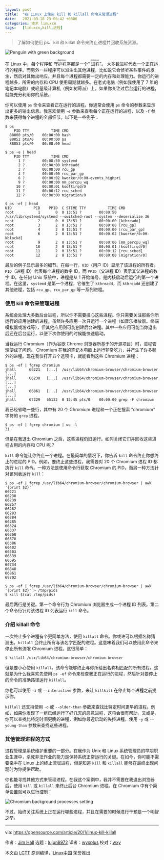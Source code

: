 ```yaml
---
layout: post
title:	"在 Linux 上使用 kill 和 killall 命令来管理进程"
date:	2021-03-18 23:06:42 +0800 
categories:	技术 linuxcn 
tags:	[linuxcn,kill,进程]
---
```




> 
> 了解如何使用 ps、kill 和 killall 命令来终止进程并回收系统资源。
> 
> 
> 


![](/Asserts/Images//attachment/album/202103/18/230625q6g65gz6ugdk8ygr.jpg "Penguin with green background")


在 Linux 中，每个程序和<ruby> 守护程序 <rt>  daemon </rt></ruby>都是一个“<ruby> 进程 <rt>  process </rt></ruby>”。 大多数进程代表一个正在运行的程序。而另外一些程序可以派生出其他进程，比如说它会侦听某些事件的发生，然后对其做出响应。并且每个进程都需要一定的内存和处理能力。你运行的进程越多，所需的内存和 CPU 使用周期就越多。在老式电脑（例如我使用了 7 年的笔记本电脑）或轻量级计算机（例如树莓派）上，如果你关注过后台运行的进程，就能充分利用你的系统。


你可以使用 `ps` 命令来查看正在运行的进程。你通常会使用 `ps` 命令的参数来显示出更多的输出信息。我喜欢使用 `-e` 参数来查看每个正在运行的进程，以及 `-f` 参数来获得每个进程的全部细节。以下是一些例子：



```
$ ps
    PID TTY          TIME CMD
  88000 pts/0    00:00:00 bash
  88052 pts/0    00:00:00 ps
  88053 pts/0    00:00:00 head

```


```
$ ps -e | head
    PID TTY          TIME CMD
      1 ?        00:00:50 systemd
      2 ?        00:00:00 kthreadd
      3 ?        00:00:00 rcu_gp
      4 ?        00:00:00 rcu_par_gp
      6 ?        00:00:02 kworker/0:0H-events_highpri
      9 ?        00:00:00 mm_percpu_wq
     10 ?        00:00:01 ksoftirqd/0
     11 ?        00:00:12 rcu_sched
     12 ?        00:00:00 migration/0

```


```
$ ps -ef | head
UID          PID    PPID  C STIME TTY          TIME CMD
root           1       0  0 13:51 ?        00:00:50 /usr/lib/systemd/systemd --switched-root --system --deserialize 36
root           2       0  0 13:51 ?        00:00:00 [kthreadd]
root           3       2  0 13:51 ?        00:00:00 [rcu_gp]
root           4       2  0 13:51 ?        00:00:00 [rcu_par_gp]
root           6       2  0 13:51 ?        00:00:02 [kworker/0:0H-kblockd]
root           9       2  0 13:51 ?        00:00:00 [mm_percpu_wq]
root          10       2  0 13:51 ?        00:00:01 [ksoftirqd/0]
root          11       2  0 13:51 ?        00:00:12 [rcu_sched]
root          12       2  0 13:51 ?        00:00:00 [migration/0]

```

最后的例子显示最多的细节。在每一行，`UID`（用户 ID）显示了该进程的所有者。`PID`（进程 ID）代表每个进程的数字 ID，而 `PPID`（父进程 ID）表示其父进程的数字 ID。在任何 Unix 系统中，进程是从 1 开始编号，是内核启动后运行的第一个进程。在这里，`systemd` 是第一个进程，它催生了 `kthreadd`，而 `kthreadd` 还创建了其他进程，包括 `rcu_gp`、`rcu_par_gp` 等一系列进程。


### 使用 kill 命令来管理进程


系统会处理大多数后台进程，所以你不需要操心这些进程。你只需要关注那些你所运行的应用创建的进程。虽然许多应用一次只运行一个进程（如音乐播放器、终端模拟器或游戏等），但其他应用则可能创建后台进程。其中一些应用可能当你退出后还在后台运行，以便下次你使用的时候能快速启动。


当我运行 Chromium（作为谷歌 Chrome 浏览器所基于的开源项目）时，进程管理便成了问题。 Chromium 在我的笔记本电脑上运行非常吃力，并产生了许多额外的进程。现在我仅打开五个选项卡，就能看到这些 Chromium 进程：



```
$ ps -ef | fgrep chromium
jhall      66221   [...]  /usr/lib64/chromium-browser/chromium-browser [...]
jhall      66230   [...]  /usr/lib64/chromium-browser/chromium-browser [...]
[...]
jhall      66861   [...]  /usr/lib64/chromium-browser/chromium-browser [...]
jhall      67329   65132  0 15:45 pts/0    00:00:00 grep -F chromium

```

我已经省略一些行，其中有 20 个 Chromium 进程和一个正在搜索 “chromium" 字符的 `grep` 进程。



```
$ ps -ef | fgrep chromium | wc -l
21

```

但是在我退出 Chromium 之后，这些进程仍旧运行。如何关闭它们并回收这些进程占用的内存和 CPU 呢？


`kill` 命令能让你终止一个进程。在最简单的情况下，你告诉 `kill` 命令终止你想终止的进程的 PID。例如，要终止这些进程，我需要对 20 个 Chromium 进程 ID 都执行 `kill` 命令。一种方法是使用命令行获取 Chromium 的 PID，而另一种方法针对该列表运行 `kill`：



```
$ ps -ef | fgrep /usr/lib64/chromium-browser/chromium-browser | awk '{print $2}'
66221
66230
66239
66257
66262
66283
66284
66285
66324
66337
66360
66370
66386
66402
66503
66539
66595
66734
66848
66861
69702

$ ps -ef | fgrep /usr/lib64/chromium-browser/chromium-browser | awk '{print $2}' > /tmp/pids
$ kill $(cat /tmp/pids)

```

最后两行是关键。第一个命令行为 Chromium 浏览器生成一个进程 ID 列表。第二个命令行针对该进程 ID 列表运行 `kill` 命令。


### 介绍 killall 命令


一次终止多个进程有个更简单方法，使用 `killall` 命令。你或许可以根据名称猜测出，`killall` 会终止所有与该名字匹配的进程。这意味着我们可以使用此命令来停止所有流氓 Chromium 进程。这很简单：



```
$ killall /usr/lib64/chromium-browser/chromium-browser

```

但是要小心使用 `killall`。该命令能够终止与你所给出名称相匹配的所有进程。这就是为什么我喜欢先使用 `ps -ef` 命令来检查我正在运行的进程，然后针对要停止的命令的准确路径运行 `killall`。


你也可以使用 `-i` 或 `--interactive` 参数，来让 `killkill` 在停止每个进程之前提示你。


`killall` 还支持使用 `-o` 或 `--older-than` 参数来查找比特定时间更早的进程。例如，如果你发现了一组已经运行了好几天的恶意进程，这将会很有帮助。又或是，你可以查找比特定时间更晚的进程，例如你最近启动的失控进程。使用 `-y` 或 `--young-than` 参数来查找这些进程。


### 其他管理进程的方式


进程管理是系统维护重要的一部分。在我作为 Unix 和 Linux 系统管理员的早期职业生涯中，杀死非法作业的能力是保持系统正常运行的关键。在如今，你可能不需要亲手在 Linux 上的终止流氓进程，但是知道 `kill` 和 `killall` 能够在最终出现问题时为你提供帮助。


你也能寻找其他方式来管理进程。在我这个案例中，我并不需要在我退出浏览器后，使用 `kill` 或 `killall` 来终止后台 Chromium 进程。在 Chromium 中有个简单设置就可以进行控制：


![Chromium background processes setting](/Asserts/Images//attachment/album/202103/18/230643oguq7o1l222l2h52.png "Chromium background processes setting")


不过，始终关注系统上正在运行哪些进程，并且在需要的时候进行干预是一个明智之举。




---


via: <https://opensource.com/article/20/1/linux-kill-killall>


作者：[Jim Hall](https://opensource.com/users/jim-hall) 选题：[lujun9972](https://github.com/lujun9972) 译者：[wyxplus](https://github.com/wyxplus) 校对：[wxy](https://github.com/wxy)


本文由 [LCTT](https://github.com/LCTT/TranslateProject) 原创编译，[Linux中国](https://linux.cn/) 荣誉推出
